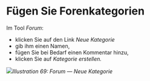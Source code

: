 # Fügen Sie Forenkategorien

Im Tool _Forum_:

* klicken Sie auf den Link _Neue Kategorie_
* gib ihm einen Namen,
* fügen Sie bei Bedarf einen Kommentar hinzu,
* klicken Sie auf _Kategorie erstellen._

![](../../.gitbook/assets/graphics3.png)_Illustration 69: Forum — Neue Kategorie_

